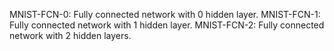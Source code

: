 MNIST-FCN-0: Fully connected network with 0 hidden layer.
MNIST-FCN-1: Fully connected network with 1 hidden layer.
MNIST-FCN-2: Fully connected network with 2 hidden layers.
